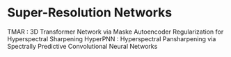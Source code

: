 # Super-Resolution Networks

TMAR      : 3D Transformer Network via Maske Autoencoder Regularization for Hyperspectral Sharpening
HyperPNN  : Hyperspectral Pansharpening via Spectrally Predictive Convolutional Neural Networks

